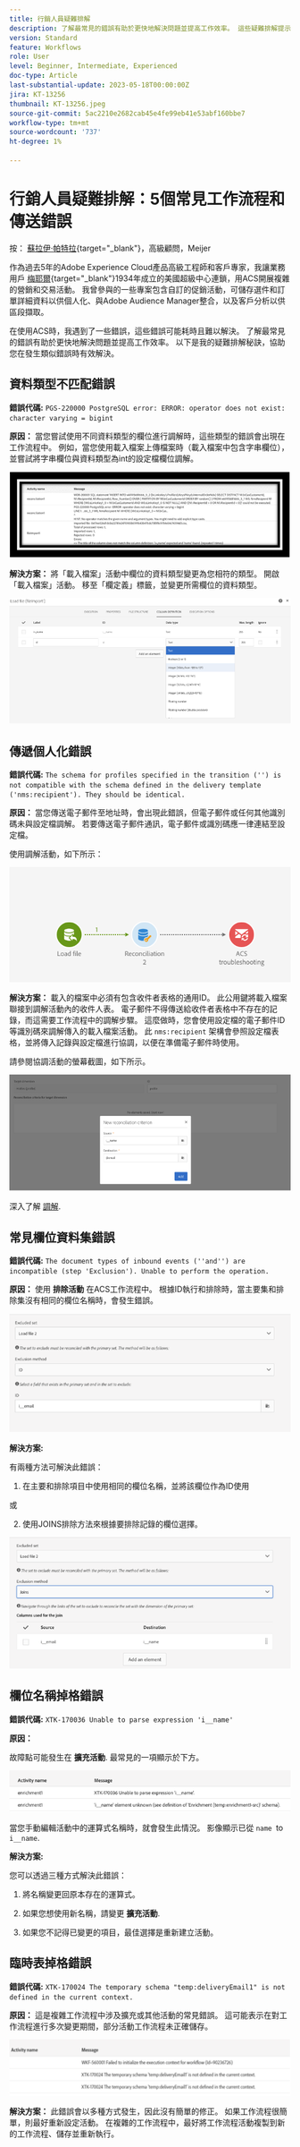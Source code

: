 ```yaml
---
title: 行銷人員疑難排解
description: 了解最常見的錯誤有助於更快地解決問題並提高工作效率。 這些疑難排解提示可協助您在發生類似錯誤時，有效解決這些錯誤。
version: Standard
feature: Workflows
role: User
level: Beginner, Intermediate, Experienced
doc-type: Article
last-substantial-update: 2023-05-18T00:00:00Z
jira: KT-13256
thumbnail: KT-13256.jpeg
source-git-commit: 5ac2210e2682cab45e4fe99eb41e53abf160bbe7
workflow-type: tm+mt
source-wordcount: '737'
ht-degree: 1%

---
```



# 行銷人員疑難排解：5個常見工作流程和傳送錯誤

按： [蘇拉伊·帕特拉](https://www.linkedin.com/in/suraj-p-51612053/){target="_blank"}，高級顧問，Meijer

作為過去5年的Adobe Experience Cloud產品高級工程師和客戶專家，我讓業務用戶 [梅耶爾](https://www.meijer.com/){target="_blank"}1934年成立的美國超級中心連鎖，用ACS開展複雜的營銷和交易活動。 我曾參與的一些專案包含自訂的促銷活動，可儲存選件和訂單詳細資料以供個人化、與Adobe Audience Manager整合，以及客戶分析以供區段擷取。


在使用ACS時，我遇到了一些錯誤，這些錯誤可能耗時且難以解決。 了解最常見的錯誤有助於更快地解決問題並提高工作效率。 以下是我的疑難排解秘訣，協助您在發生類似錯誤時有效解決。

## 資料類型不匹配錯誤

**錯誤代碼:**
`PGS-220000 PostgreSQL error: ERROR: operator does not exist: character varying = bigint`

**原因：**
當您嘗試使用不同資料類型的欄位進行調解時，這些類型的錯誤會出現在工作流程中。 例如，當您使用載入檔案上傳檔案時（載入檔案中包含字串欄位），並嘗試將字串欄位與資料類型為int的設定檔欄位調解。

![資料類型 — 不匹配 — 錯誤](/help/assets/kt-13256/data-type-mismatch.png)

**解決方案：**
將「載入檔案」活動中欄位的資料類型變更為您相符的類型。 開啟「載入檔案」活動。 移至「欄定義」標籤，並變更所需欄位的資料類型。


![資料類型 — 不匹配 — 解決方案](/help/assets/kt-13256/data-type-mismatch-solution.png)

## 傳遞個人化錯誤

**錯誤代碼:**
`The schema for profiles specified in the transition ('') is not compatible with the schema defined in the delivery template ('nms:recipient'). They should be identical.`

**原因：**
當您傳送電子郵件至地址時，會出現此錯誤，但電子郵件或任何其他識別碼未與設定檔調解。 若要傳送電子郵件通訊，電子郵件或識別碼應一律連結至設定檔。

使用調解活動，如下所示：

![協調活動的工作流](/help/assets/kt-13256/del-persn-error-wf.png)

**解決方案：**
載入的檔案中必須有包含收件者表格的通用ID。 此公用鍵將載入檔案聯接到調解活動內的收件人表。 電子郵件不得傳送給收件者表格中不存在的記錄，而這需要工作流程中的調解步驟。 這麼做時，您會使用設定檔的電子郵件ID等識別碼來調解傳入的載入檔案活動。 此 `nms:recipient` 架構會參照設定檔表格，並將傳入記錄與設定檔進行協調，以便在準備電子郵件時使用。

請參閱協調活動的螢幕截圖，如下所示。

![協調詳細資訊工作流](/help/assets/kt-13256/del-persn-error-wf-solution.png)

深入了解 [調解](https://experienceleague.adobe.com/docs/campaign-standard/using/managing-processes-and-data/data-management-activities/reconciliation.html?lang=en).

## 常見欄位資料集錯誤

**錯誤代碼:**
`The document types of inbound events (''and'') are incompatible (step 'Exclusion'). Unable to perform the operation. `

**原因：**
使用 **排除活動** 在ACS工作流程中。 根據ID執行和排除時，當主要集和排除集沒有相同的欄位名稱時，會發生錯誤。


![常見欄位資料集錯誤](/help/assets/kt-13256/dataset-error.png)

**解決方案:**

有兩種方法可解決此錯誤：

1. 在主要和排除項目中使用相同的欄位名稱，並將該欄位作為ID使用

或

2. 使用JOINS排除方法來根據要排除記錄的欄位選擇。

![常見欄位資料集錯誤 — 解決方案 ](/help/assets/kt-13256/dataset-error-solution.png)

## 欄位名稱掉格錯誤

**錯誤代碼:**
`XTK-170036 Unable to parse expression 'i__name'`

**原因：**

故障點可能發生在 **擴充活動**. 最常見的一項顯示於下方。

![欄位名稱掉格錯誤](/help/assets/kt-13256/field-name-dropped-error.png)

當您手動編輯活動中的運算式名稱時，就會發生此情況。 影像顯示已從 `name `to `i__name`.

**解決方案:**

您可以透過三種方式解決此錯誤：

1. 將名稱變更回原本存在的運算式。

2. 如果您想使用新名稱，請變更 **擴充活動**.

3. 如果您不記得已變更的項目，最佳選擇是重新建立活動。

## 臨時表掉格錯誤 

**錯誤代碼:**
`XTK-170024 The temporary schema "temp:deliveryEmail1" is not defined in the current context.`

**原因：**
這是複雜工作流程中涉及擴充或其他活動的常見錯誤。 這可能表示在對工作流程進行多次變更期間，部分活動工作流程未正確儲存。

![臨時表掉格錯誤 ](/help/assets/kt-13256/temp-table-dropped-error.png)

**解決方案：**
此錯誤會以多種方式發生，因此沒有簡單的修正。 如果工作流程很簡單，則最好重新設定活動。 在複雜的工作流程中，最好將工作流程活動複製到新的工作流程、儲存並重新執行。